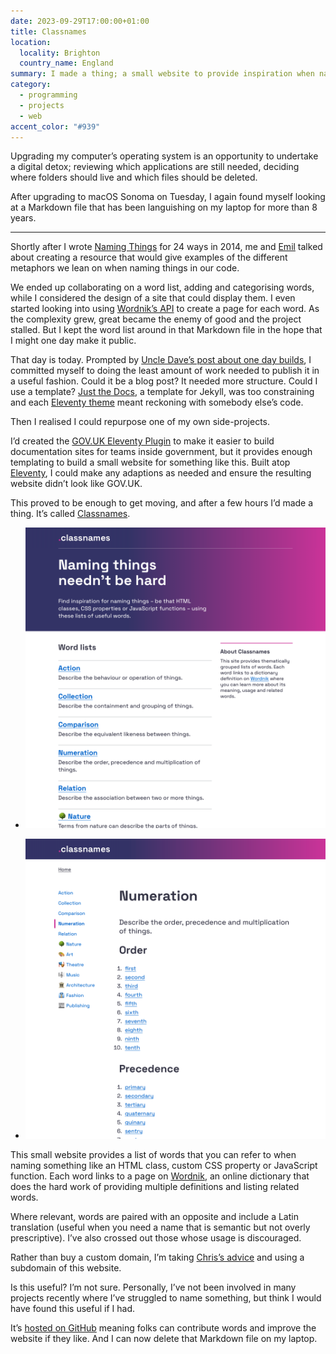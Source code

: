 ```yaml
---
date: 2023-09-29T17:00:00+01:00
title: Classnames
location:
  locality: Brighton
  country_name: England
summary: I made a thing; a small website to provide inspiration when naming things.
category:
  - programming
  - projects
  - web
accent_color: "#939"
---
```


Upgrading my computer’s operating system is an opportunity to undertake a digital detox; reviewing which applications are still needed, deciding where folders should live and which files should be deleted.

After upgrading to macOS Sonoma on Tuesday, I again found myself looking at a Markdown file that has been languishing on my laptop for more than 8 years.

---

Shortly after I wrote [Naming Things][1] for 24 ways in 2014, me and [Emil][2] talked about creating a resource that would give examples of the different metaphors we lean on when naming things in our code.

We ended up collaborating on a word list, adding and categorising words, while I considered the design of a site that could display them. I even started looking into using [Wordnik’s API][3] to create a page for each word. As the complexity grew, great became the enemy of good and the project stalled. But I kept the word list around in that Markdown file in the hope that I might one day make it public.

That day is today. Prompted by [Uncle Dave’s post about one day builds][4], I committed myself to doing the least amount of work needed to publish it in a useful fashion. Could it be a blog post? It needed more structure. Could I use a template? [Just the Docs][5], a template for Jekyll, was too constraining and each [Eleventy theme][6] meant reckoning with somebody else’s code.

Then I realised I could repurpose one of my own side-projects.

I’d created the [GOV.UK Eleventy Plugin][7] to make it easier to build documentation sites for teams inside government, but it provides enough templating to build a small website for something like this. Built atop [Eleventy][8], I could make any adaptions as needed and ensure the resulting website didn’t look like GOV.UK.

This proved to be enough to get moving, and after a few hours I’d made a thing. It’s called [Classnames][9].

- ![Screenshot of the Classnames home page.](/media/2023/272/a1/home.png#screenshot)

- ![Screenshot of a word page on the Classnames website.](/media/2023/272/a1/word.png#screenshot)

This small website provides a list of words that you can refer to when naming something like an HTML class, custom CSS property or JavaScript function. Each word links to a page on [Wordnik][10], an online dictionary that does the hard work of providing multiple definitions and listing related words.

Where relevant, words are paired with an opposite and include a Latin translation (useful when you need a name that is semantic but not overly prescriptive). I’ve also crossed out those whose usage is discouraged.

Rather than buy a custom domain, I’m taking [Chris’s advice][11] and using a subdomain of this website.

Is this useful? I’m not sure. Personally, I’ve not been involved in many projects recently where I’ve struggled to name something, but think I would have found this useful if I had.

It’s [hosted on GitHub][12] meaning folks can contribute words and improve the website if they like. And I can now delete that Markdown file on my laptop.

[1]: https://24ways.org/2014/naming-things/
[2]: https://thatemil.com
[3]: https://developer.wordnik.com
[4]: https://daverupert.com/2023/09/one-day-builds/
[5]: https://just-the-docs.com
[6]: https://www.11tythemes.com
[7]: https://x-govuk.github.io/govuk-eleventy-plugin/
[8]: https://www.11ty.dev
[9]: https://classnames.paulrobertlloyd.com
[10]: https://www.wordnik.com
[11]: https://chriscoyier.net/2023/09/21/use-subdomains/
[12]: https://github.com/paulrobertlloyd/classnames
